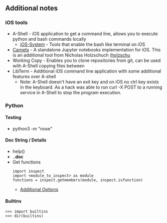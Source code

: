## Additional notes

### iOS tools
- A-Shell - iOS application to get a command line, allows you to execute python and bash commands locally
  - [iOS-System](200~https://github.com/holzschu/ios_system#adding-more-commands) - Tools that enable the bash like terminal on iOS
- [Carnets](https://github.com/holzschu/Carnets) - A standalone Jupyter notebooks implementation for iOS. This is an additional tool from Nicholas Holzschuch ([holzschu](https://github.com/holzschu)
- Working Copy - Enables you to clone repositories from git, can be used with A-Shell copying files between 
- LibTerm - Additional iOS command line application with some additional features over A-shell
  - Note: A-Shell doesn't have an exit key and on iOS no ctrl key exists in the  keyboard. As a hack was able to run curl -X POST to a running service in A-Shell to stop the program execution.

### Python

#### Testing
- python3 -m "nose"

#### Doc String / Details
- help(<module name>)
- <module name>.<function>.__doc__
- Get functions
   ```
   import inspect
   import <module_to_inspect> as module
   functions = inspect.getmembers(module, inspect.isfunction)
   ```
   - [Additional Options](https://stackoverflow.com/questions/139180/how-to-list-all-functions-in-a-python-module)

#### Builtins
```
>>> import builtins
>>> dir(builtins)
```
